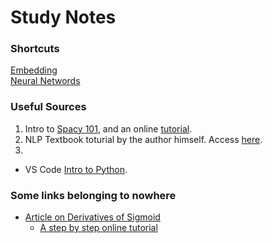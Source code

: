 # Study Notes

### Shortcuts
[Embedding](https://github.com/devychen/Notes-SNLP/blob/main/Embedding.md) <br>
[Neural Networds](https://github.com/devychen/Notes-SNLP/blob/main/NN.md)


### Useful Sources

1. Intro to [Spacy 101](https://spacy.io/usage/spacy-101), and an online [tutorial](https://course.spacy.io/en).
2. NLP Textbook toturial by the author himself. Access [here](https://www.youtube.com/watch?v=EsfNYiLVtHI&list=PLaZQkZp6WhWxIvz74aEvvVc99o7WuOoQ6).
3. 

- VS Code [Intro to Python](https://vscodeedu.com/courses/intro-to-python).

### Some links belonging to nowhere
- [Article on Derivatives of Sigmoid](https://towardsdatascience.com/derivative-of-the-sigmoid-function-536880cf918e)
  - [A step by step online tutorial](https://www.youtube.com/watch?v=5HzVMZKk9pk)